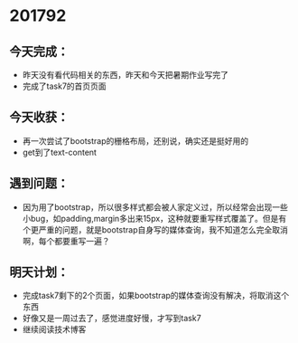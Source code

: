 201792
==
## 今天完成：
- 昨天没有看代码相关的东西，昨天和今天把暑期作业写完了
- 完成了task7的首页页面

## 今天收获：
- 再一次尝试了bootstrap的栅格布局，还别说，确实还是挺好用的
- get到了text-content

## 遇到问题：
- 因为用了bootstrap，所以很多样式都会被人家定义过，所以经常会出现一些小bug，如padding,margin多出来15px，这种就要重写样式覆盖了。但是有个更严重的问题，就是bootstrap自身写的媒体查询，我不知道怎么完全取消啊，每个都要重写一遍？

## 明天计划：
- 完成task7剩下的2个页面，如果bootstrap的媒体查询没有解决，将取消这个东西
- 好像又是一周过去了，感觉进度好慢，才写到task7
- 继续阅读技术博客
